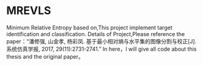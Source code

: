 # MREVLS

Minimum Relative Entropy based on,This project implement target identification and classification. Details of Project,Please reference the
paper：“潘修强, 山金孝, 杨彩凤. 基于最小相对熵与水平集的图像分割与校正[J]. 系统仿真学报, 2017, 29(11):2731-2741.” In here，I will give all code 
about this thesis and the original paper。
